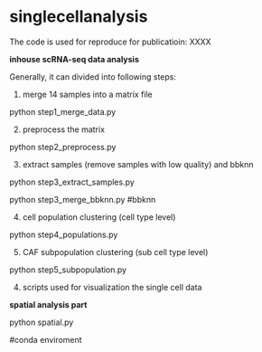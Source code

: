 # singlecellanalysis
The code is used for reproduce for publicatioin: XXXX

**inhouse scRNA-seq data analysis**

Generally, it can divided into following steps:
1. merge 14 samples into a matrix file

python step1_merge_data.py

2. preprocess the matrix

python step2_preprocess.py

3. extract samples (remove samples with low quality) and bbknn

python step3_extract_samples.py

python step3_merge_bbknn.py #bbknn

4. cell population clustering (cell type level)

python step4_populations.py

5. CAF subpopulation clustering (sub cell type level)

python step5_subpopulation.py

4. scripts used for visualization the single cell data


**spatial analysis part**

python spatial.py

#conda enviroment


